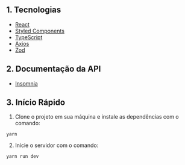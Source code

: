 ## 1. Tecnologias
- [React](https://react.dev/)
- [Styled Components](https://styled-components.com/)
- [TypeScript](https://www.typescriptlang.org/)
- [Axios](https://axios-http.com/ptbr/docs/intro)
- [Zod](https://zod.dev/)

## 2. Documentação da API
- [Insomnia](https://agenda-kenzie-1cxx1bw8r-caioalberto97.vercel.app/)

## 3. Início Rápido

1. Clone o projeto em sua máquina e instale as dependências com o comando:
```shell
yarn
```

2. Inicie o servidor com o comando:
```
yarn run dev
```